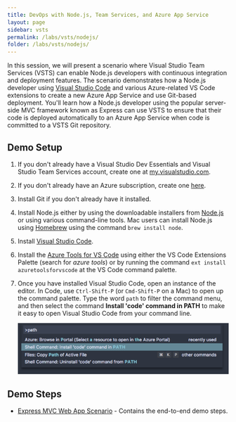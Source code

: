```yaml
---
title: DevOps with Node.js, Team Services, and Azure App Service
layout: page
sidebar: vsts
permalink: /labs/vsts/nodejs/
folder: /labs/vsts/nodejs/
---
```


In this session, we will present a scenario where Visual Studio Team Services (VSTS) can enable Node.js developers with continuous integration and deployment features. The scenario demonstrates how a Node.js developer using [Visual Studio Code](http://code.visualstudio.com) and various Azure-related VS Code extensions to create a new Azure App Service and use Git-based deployment. You'll learn how a Node.js developer using the popular server-side MVC framework known as Express can use VSTS to ensure that their code is deployed automatically to an Azure App Service when code is committed to a VSTS Git repository. 

## Demo Setup

1. If you don't already have a Visual Studio Dev Essentials and Visual Studio Team Services account, create one at [my.visualstudio.com](http://my.visualstudio.com). 

1. If you don't already have an Azure subscription, create one [here](https://azure.microsoft.com/en-us/free/). 

1. Install Git if you don't already have it installed. 

1. Install Node.js either by using the downloadable installers from [Node.js](https://nodejs.org) or using various command-line tools. Mac users can install Node.js using [Homebrew](https://brew.sh/) using the command `brew install node`.

1. Install [Visual Studio Code](http://code.visualstudio.com).

1. Install the [Azure Tools for VS Code](http://aka.ms/vscodeazuretools) using either the VS Code Extensions Palette (search for *azure tools*) or by running the command `ext install azuretoolsforvscode` at the VS Code command palette.

1. Once you have installed Visual Studio Code, open an instance of the editor. In Code, use `Ctrl-Shift-P` (or `Cmd-Shift-P` on a Mac) to open up the command palette. Type the word `path` to filter the command menu, and then select the command **Install 'code' command in PATH** to make it easy to open Visual Studio Code from your command line. 

   <img src="media/06-path.png" />

## Demo Steps

- <a href="/labs/vsts/nodejs/express/">Express MVC Web App Scenario</a> - Contains the end-to-end demo steps. 